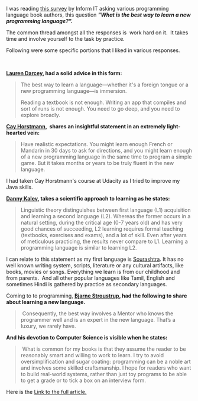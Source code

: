<html><body><p>I was reading <a href="http://www.informit.com/promotions/what-is-the-best-way-for-a-programmer-to-learn-a-new-139481">this survey</a> by Inform IT asking various programming language book authors, this question <em><strong>"What is the best way to learn a new programming language?".</strong></em>



The common thread amongst all the responses is  work hard on it.  It takes time and involve yourself to the task by practice.



Following were some specific portions that I liked in various responses.



 



<strong><a href="http://www.informit.com/authors/bio.aspx?a=d96d26ef-d85c-4eac-8f85-77c6db59cde9">Lauren Darcey</a>, had a solid advice in this form:</strong>

</p><blockquote>The best way to learn a language—whether it's a foreign tongue or a new programming language—is immersion.



Reading a textbook is not enough. Writing an app that compiles and sort of runs is not enough. You need to go deep, and you need to explore broadly.</blockquote>

<strong><a href="http://www.informit.com/authors/bio.aspx?a=a858b29e-e9c7-4f02-91de-997865d37da0">Cay Horstmann</a>,  shares an insightful statement in an extremely light-hearted vein:</strong>

<blockquote>Have realistic expectations. You might learn enough French or Mandarin in 30 days to ask for directions, and you might learn enough of a new programming language in the same time to program a simple game. But it takes months or years to be truly fluent in the new language.</blockquote>

I had taken Cay Horstmann's course at Udacity as I tried to improve my Java skills.



<strong><a href="http://www.informit.com/authors/bio.aspx?a=e19aded6-574c-4c46-8511-101f9f0ed8f8">Danny Kalev</a>, takes a scientific approach to learning as he states:</strong>

<blockquote>Linguistic theory distinguishes between first language (L1) acquisition and learning a second language (L2). Whereas the former occurs in a natural setting, during the critical age (0-7 years old) and has very good chances of succeeding, L2 learning requires formal teaching (textbooks, exercises and exams), and a lot of skill. Even after years of meticulous practicing, the results never compare to L1. Learning a programming language is similar to learning L2.</blockquote>

I can relate to this statement as my first language is <a href="https://en.wikipedia.org/wiki/Saurashtra_language">Sourashtra</a>. It has no well known writing system, scripts, literature or any cultural artifacts, like books, movies or songs. Everything we learn is from our childhood and from parents.  And all other popular languages like Tamil, English and sometimes Hindi is gathered by practice as secondary languages.



Coming to to programming, <strong><a href="http://www.informit.com/authors/bio.aspx?a=72db0c62-e84c-4bd7-a4f2-ec410b2edaf6">Bjarne Stroustrup</a>, had the following to share about learning a new language.</strong>

<blockquote> Consequently, the best way involves a Mentor who knows the programmer well and is an expert in the new language. That’s a luxury, we rarely have.</blockquote>

<strong>And his devotion to Computer Science is visible when he states:</strong>

<blockquote> What is common for my books is that they assume the reader to be reasonably smart and willing to work to learn. I try to avoid oversimplification and sugar coating: programming can be a noble art and involves some skilled craftsmanship. I hope for readers who want to build real-world systems, rather than just toy programs to be able to get a grade or to tick a box on an interview form.</blockquote>

Here is the <a href="http://www.informit.com/promotions/what-is-the-best-way-for-a-programmer-to-learn-a-new-139481" target="_blank">Link to the full article.</a></body></html>